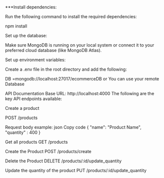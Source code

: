 ***Install dependencies:

Run the following command to install the required dependencies:

npm install


Set up the database:

Make sure MongoDB is running on your local system or connect it to your preferred cloud database (like MongoDB Atlas).

Set up environment variables:

Create a .env file in the root directory and add the following:

DB =mongodb://localhost:27017/ecommerceDB  or You can use your remote Database

API Documentation
Base URL: http://localhost:4000
The following are the key API endpoints available:

Create a product

POST /products

Request body example:
json
Copy code
{
  "name": "Product Name",
  "quantity" : 400
}


Get all products
GET /products

Create the Product
POST /products/create

Delete the Product
DELETE /products/:id/update_quantity

Update the quantity of the  product
PUT /products/:id/update_quantity


